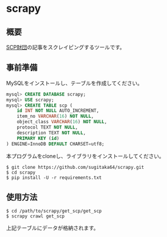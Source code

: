 # scrapy

## 概要

[SCP財団](http://ja.scp-wiki.net/)の記事をスクレイピングするツールです。

## 事前準備

MySQLをインストールし、テーブルを作成してください。

```sql
mysql> CREATE DATABASE scrapy;
mysql> USE scrapy;
mysql> CREATE TABLE scp (
    id INT NOT NULL AUTO_INCREMENT,
    item_no VARCHAR(16) NOT NULL,
    object_class VARCHAR(16) NOT NULL,
    protocol TEXT NOT NULL,
    description TEXT NOT NULL,
    PRIMARY KEY (id)
) ENGINE=InnoDB DEFAULT CHARSET=utf8;

```

本プログラムをcloneし、ライブラリをインストールしてください。

```shell-session
$ git clone https://github.com/sugitaka64/scrapy.git
$ cd scrapy
$ pip install -U -r requirements.txt
```

## 使用方法

```shell-session
$ cd /path/to/scrapy/get_scp/get_scp
$ scrapy crawl get_scp
```

上記テーブルにデータが格納されます。
